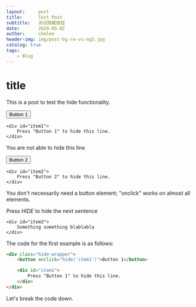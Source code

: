 ```yaml
---
layout:     post
title:      Test Post
subtitle:   测试隐藏按钮 
date:       2020-05-02
author:     chmlee
header-img: img/post-bg-re-vs-ng2.jpg
catalog: true
tags:
    - Blog
---
```


<script src="/js/hide-toggle.js"></script>

# title

This is a post to test the hide functionality.

<div class="hide-wrapper">
    <button onclick="hide('item1')">Button 1</button>

    <div id="item1">
        Press "Button 1" to hide this line.
    </div>
</div>

You are not able to hide this line

<div class="hide-wrapper">
    <button onclick="hide('item2')">Button 2</button>

    <div id="item2">
        Press "Button 2" to hide this line.
    </div>
</div>

You don't necessarily need a button element; "onclick" works on almost all elements.

<div class="hide-wrapper">
    <p>Press <em onclick="hide('item3')">HIDE</em> to hide the next sentence</p>

    <div id="item3">
        Something something blablabla
    </div>
</div>


<!-- You should not be reading anything below this line in markdown -->

The code for the first example is as follows:

```html
<div class="hide-wrapper">
    <button onclick="hide('item1')">Button 1</button>

    <div id="item1">
        Press "Button 1" to hide this line.
    </div>
</div>
```

Let's break the code down.





